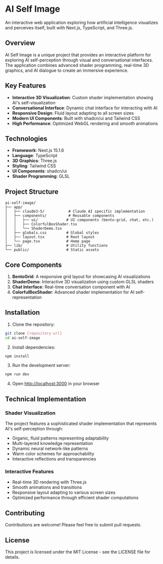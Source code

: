 # AI Self Image

An interactive web application exploring how artificial intelligence visualizes and perceives itself, built with Next.js, TypeScript, and Three.js.

## Overview

AI Self Image is a unique project that provides an interactive platform for exploring AI self-perception through visual and conversational interfaces. The application combines advanced shader programming, real-time 3D graphics, and AI dialogue to create an immersive experience.

## Key Features

- **Interactive 3D Visualization**: Custom shader implementation showing AI's self-visualization
- **Conversational Interface**: Dynamic chat interface for interacting with AI
- **Responsive Design**: Fluid layout adapting to all screen sizes
- **Modern UI Components**: Built with shadcn/ui and Tailwind CSS
- **High Performance**: Optimized WebGL rendering and smooth animations

## Technologies

- **Framework**: Next.js 15.1.6
- **Language**: TypeScript
- **3D Graphics**: Three.js
- **Styling**: Tailwind CSS
- **UI Components**: shadcn/ui
- **Shader Programming**: GLSL

## Project Structure

```
ai-self-image/
├── app/
│   ├── claude3-5/           # Claude AI specific implementation
│   ├── components/          # Reusable components
│   │   ├── ui/             # UI components (bento-grid, chat, etc.)
│   │   ├── ColorfulBoxShader.tsx
│   │   └── ShaderDemo.tsx
│   ├── globals.css         # Global styles
│   ├── layout.tsx          # Root layout
│   └── page.tsx            # Home page
├── lib/                    # Utility functions
└── public/                 # Static assets
```

## Core Components

1. **BentoGrid**: A responsive grid layout for showcasing AI visualizations
2. **ShaderDemo**: Interactive 3D visualization using custom GLSL shaders
3. **Chat Interface**: Real-time conversation component with AI
4. **ColorfulBoxShader**: Advanced shader implementation for AI self-representation

## Installation

1. Clone the repository:

```bash
git clone [repository-url]
cd ai-self-image
```

2. Install dependencies:

```bash
npm install
```

3. Run the development server:

```bash
npm run dev
```

4. Open [http://localhost:3000](http://localhost:3000) in your browser

## Technical Implementation

### Shader Visualization

The project features a sophisticated shader implementation that represents AI's self-perception through:

- Organic, fluid patterns representing adaptability
- Multi-layered knowledge representation
- Dynamic neural network-like patterns
- Warm color schemes for approachability
- Interactive reflections and transparencies

### Interactive Features

- Real-time 3D rendering with Three.js
- Smooth animations and transitions
- Responsive layout adapting to various screen sizes
- Optimized performance through efficient shader computations

## Contributing

Contributions are welcome! Please feel free to submit pull requests.

## License

This project is licensed under the MIT License - see the LICENSE file for details.
